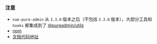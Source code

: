 ### 注意

- `vue-pure-admin` 从 `3.3.0` 版本之后（不包括 `3.3.0` 版本），大部分工具和 `hooks`
  都集成到了 [@pureadmin/utils](https://pure-admin-utils.netlify.app/)
- [npm](https://www.npmjs.com/package/@pureadmin/utils)
- [文档代码地址](https://github.com/pure-admin/pure-admin-utils-docs)

